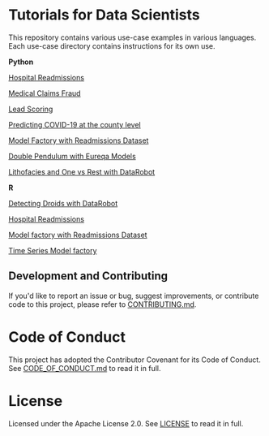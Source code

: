 # Tutorials for Data Scientists

This repository contains various use-case examples in various languages.
Each use-case directory contains instructions for its own use.

**Python**

[Hospital Readmissions](https://github.com/datarobot-community/tutorials-for-data-scientists/tree/master/Classification/Python/predict_hospital_readmissions)

[Medical Claims Fraud](https://github.com/datarobot-community/tutorials-for-data-scientists/tree/master/Classification/Python/predicting_fraud_medical_claims)

[Lead Scoring](https://github.com/datarobot-community/tutorials-for-data-scientists/tree/master/Classification/Python/lead_scoring)

[Predicting COVID-19 at the county level](https://github.com/datarobot-community/tutorials-for-data-scientists/tree/master/Classification/Python/predicting_covid_at_county_level)

[Model Factory with Readmissions Dataset](https://github.com/datarobot-community/tutorials-for-data-scientists/tree/master/Model%20Factories/Python/readmissions_model_factory)

[Double Pendulum with Eureqa Models](https://github.com/datarobot-community/tutorials-for-data-scientists/tree/master/Regression/Python/double_pendulum_with_eureqa/src)

[Lithofacies and One vs Rest with DataRobot](https://github.com/datarobot-community/tutorials-for-data-scientists-wip/tree/master/Multiclass%20Classification/one-vs-rest-with-datarobot)

**R** 

[Detecting Droids with DataRobot](https://github.com/datarobot-community/tutorials-for-data-scientists/tree/master/Classification/R/Detecting%20Droids)

[Hospital Readmissions](https://github.com/datarobot-community/tutorials-for-data-scientists/tree/master/Classification/R/predict_hospital_readmissions)

[Model factory with Readmissions Dataset](https://github.com/datarobot-community/tutorials-for-data-scientists/tree/master/Model%20Factories/R/readmissions_model_factory)

[Time Series Model factory](https://github.com/datarobot-community/tutorials-for-data-scientists/tree/master/Model%20Factories/R/time_series_model_factory)


## Development and Contributing

If you'd like to report an issue or bug, suggest improvements, or contribute code to this project, please refer to [CONTRIBUTING.md](CONTRIBUTING.md).


# Code of Conduct

This project has adopted the Contributor Covenant for its Code of Conduct. 
See [CODE_OF_CONDUCT.md](CODE_OF_CONDUCT.md) to read it in full.

# License

Licensed under the Apache License 2.0. 
See [LICENSE](LICENSE) to read it in full.


